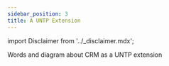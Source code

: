 ```yaml
---
sidebar_position: 3
title: A UNTP Extension
---
```


import Disclaimer from '../\_disclaimer.mdx';

<Disclaimer />

Words and diagram about CRM as a UNTP extension

